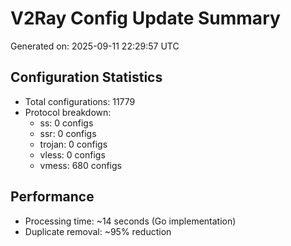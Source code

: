 # V2Ray Config Update Summary
Generated on: 2025-09-11 22:29:57 UTC

## Configuration Statistics
- Total configurations: 11779
- Protocol breakdown:
  - ss: 0 configs
  - ssr: 0 configs
  - trojan: 0 configs
  - vless: 0 configs
  - vmess: 680 configs

## Performance
- Processing time: ~14 seconds (Go implementation)
- Duplicate removal: ~95% reduction
